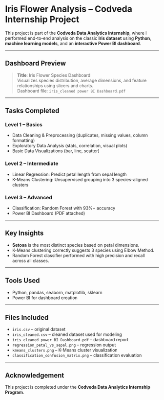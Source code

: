 # Iris Flower Analysis – Codveda Internship Project

This project is part of the **Codveda Data Analytics Internship**, where I performed end-to-end analysis on the classic **Iris dataset** using **Python**, **machine learning models**, and an **interactive Power BI dashboard**.

---

## Dashboard Preview

> **Title**: Iris Flower Species Dashboard  
> Visualizes species distribution, average dimensions, and feature relationships using slicers and charts.  
> Dashboard file: `iris_cleaned power BI Dashboard.pdf`

---

## Tasks Completed

### Level 1 – Basics
- Data Cleaning & Preprocessing (duplicates, missing values, column formatting)
- Exploratory Data Analysis (stats, correlation, visual plots)
- Basic Data Visualizations (bar, line, scatter)

### Level 2 – Intermediate
- Linear Regression: Predict petal length from sepal length
- K-Means Clustering: Unsupervised grouping into 3 species-aligned clusters

### Level 3 – Advanced
- Classification: Random Forest with 93%+ accuracy
- Power BI Dashboard (PDF attached)

---

## Key Insights
- **Setosa** is the most distinct species based on petal dimensions.
- K-Means clustering correctly suggests 3 species using Elbow Method.
- Random Forest classifier performed with high precision and recall across all classes.

---

## Tools Used
- Python, pandas, seaborn, matplotlib, sklearn
- Power BI for dashboard creation

---

## Files Included
- `iris.csv` – original dataset
- `iris_cleaned.csv` – cleaned dataset used for modeling
- `iris_cleaned power BI Dashboard.pdf` – dashboard report
- `regression_petal_vs_sepal.png` – regression output
- `kmeans_clusters.png` – K-Means cluster visualization
- `classification_confusion_matrix.png` – classification evaluation

---

##   Acknowledgement
This project is completed under the **Codveda Data Analytics Internship Program**.
